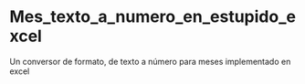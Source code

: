 # Mes_texto_a_numero_en_estupido_excel
 Un conversor de formato, de texto a número para meses implementado en excel
